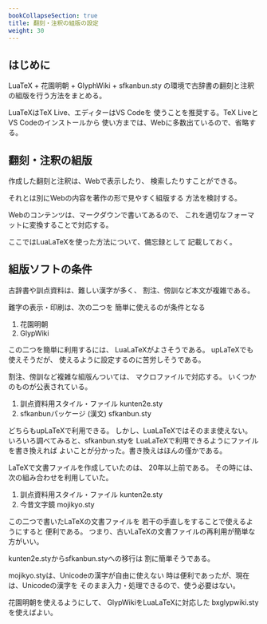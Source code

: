 ```yaml
---
bookCollapseSection: true
title: 翻刻・注釈の組版の設定
weight: 30
---
```


## はじめに

LuaTeX + 花園明朝 + GlyphWiki + sfkanbun.sty
の環境で古辞書の翻刻と注釈の組版を行う方法をまとめる。

LuaTeXはTeX Live、エディターはVS Codeを
使うことを推奨する。TeX LiveとVS Codeのインストールから
使い方までは、Webに多数出ているので、省略する。


## 翻刻・注釈の組版

作成した翻刻と注釈は、Webで表示したり、
検索したりすことができる。

それとは別にWebの内容を著作の形で見やすく組版する
方法を検討する。

Webのコンテンツは、マークダウンで書いてあるので、
これを適切なフォーマットに変換することで対応する。

ここではLuaLaTeXを使った方法について、備忘録として
記載しておく。

## 組版ソフトの条件

古辞書や訓点資料は、難しい漢字が多く、
割注、傍訓など本文が複雑である。

難字の表示・印刷は、次の二つを
簡単に使えるのが条件となる

1. 花園明朝
2. GlypWiki


この二つを簡単に利用するには、
LuaLaTeXがよさそうである。
upLaTeXでも使えそうだが、
使えるように設定するのに苦労しそうである。

割注、傍訓など複雑な組版んついては、
マクロファイルで対応する。
いくつかのものが公表されている。

1. 訓点資料用スタイル・ファイル  kunten2e.sty
2. sfkanbunパッケージ (漢文) sfkanbun.sty

どちらもupLaTeXで利用できる。
しかし、LuaLaTeXではそのまま使えない。
いろいろ調べてみると、sfkanbun.styを
LuaLaTeXで利用できるようにファイルを書き換えれば
よいことが分かった。書き換えはほんの僅かである。

LaTeXで文書ファイルを作成していたのは、
20年以上前である。
その時には、次の組み合わせを利用していた。

1. 訓点資料用スタイル・ファイル kunten2e.sty
2. 今昔文字鏡 mojikyo.sty

この二つで書いたLaTeXの文書ファイルを
若干の手直しをすることで使えるようにすると
便利である。
つまり、古いLaTeXの文書ファイルの再利用が簡単な
方がいい。

kunten2e.styからsfkanbun.styへの移行は
割に簡単そうである。

mojikyo.styは、Unicodeの漢字が自由に使えない
時は便利であったが、現在は、Unicodeの漢字を
そのまま入力・処理できるので、使う必要はない。

花園明朝を使えるようにして、
GlypWikiをLuaLaTeXに対応した
bxglypwiki.styを使えばよい。

